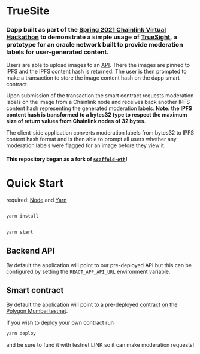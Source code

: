 # TrueSite

### Dapp built as part of the [Spring 2021 Chainlink Virtual Hackathon](https://chainlink-2021.devpost.com/) to demonstrate a simple usage of [TrueSight](https://truesight.link/), a prototype for an oracle network built to provide moderation labels for user-generated content.

Users are able to upload images to an [API](https://github.com/H0M13/true-site-api). There the images are pinned to IPFS and the IPFS content hash is returned. The user is then prompted to make a transaction to store the image content hash on the dapp smart contract.

Upon submission of the transaction the smart contract requests moderation labels on the image from a Chainlink node and receives back another IPFS content hash representing the generated moderation labels. <b>Note: the IPFS content hash is transformed to a bytes32 type to respect the maximum size of return values from Chainlink nodes of 32 bytes</b>.

The client-side application converts moderation labels from bytes32 to IPFS content hash format and is then able to prompt all users whether any moderation labels were flagged for an image before they view it.

#### This repository began as a fork of [`scaffold-eth`](https://github.com/austintgriffith/scaffold-eth)!

# Quick Start

required: [Node](https://nodejs.org/dist/latest-v12.x/) and [Yarn](https://classic.yarnpkg.com/en/docs/install/)

```bash

yarn install

```

```bash

yarn start

```

## Backend API

By default the application will point to our pre-deployed API but this can be configured by setting the `REACT_APP_API_URL` environment variable.

## Smart contract

By default the application will point to a pre-deployed [contract on the Polygon Mumbai testnet](https://explorer-mumbai.maticvigil.com/address/0x1934cb5F7e57126756ba6eC17815e7866233f7bC/transactions).

If you wish to deploy your own contract run

```bash
yarn deploy
```

and be sure to fund it with testnet LINK so it can make moderation requests!